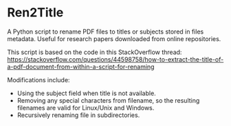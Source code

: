 # Ren2Title
A Python script to rename PDF files to titles or subjects stored in files metadata. Useful for research papers downloaded from online repositories.

This script is based on the code in this StackOverflow thread:
https://stackoverflow.com/questions/44598758/how-to-extract-the-title-of-a-pdf-document-from-within-a-script-for-renaming

Modifications include:
* Using the subject field when title is not available.
* Removing any special characters from filename, so the resulting filenames are valid for Linux/Unix and Windows.
* Recursively renaming file in subdirectories.
